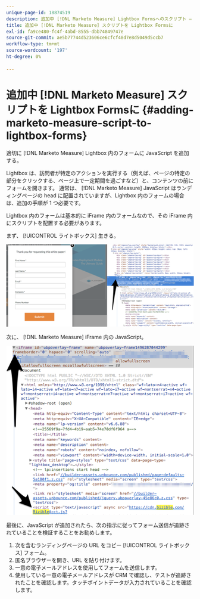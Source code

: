 ```yaml
---
unique-page-id: 18874519
description: 追加中 [!DNL Marketo Measure] Lightbox Formsへのスクリプト — [!DNL Marketo Measure]  — 製品ドキュメント
title: 追加中 [!DNL Marketo Measure] スクリプトを Lightbox Formsに
exl-id: fa9ce480-fc4f-4abd-8555-dbb74849747e
source-git-commit: ae5b77744d523606ce6cfcf48d7e8d5049d5ccb7
workflow-type: tm+mt
source-wordcount: '197'
ht-degree: 0%

---
```


# 追加中 [!DNL Marketo Measure] スクリプトを Lightbox Formsに {#adding-marketo-measure-script-to-lightbox-forms}

適切に [!DNL Marketo Measure] Lightbox 内のフォームに JavaScript を追加する。

Lightbox は、訪問者が特定のアクションを実行する（例えば、ページの特定の部分をクリックする、ページ上で一定期間を過ごすなど）と、コンテンツの前にフォームを開きます。 通常は、 [!DNL Marketo Measure] JavaScript はランディングページの head に配置されていますが、Lightbox 内のフォームの場合は、追加の手順が 1 つ必要です。

Lightbox 内のフォームは基本的に iFrame 内のフォームなので、その iFrame 内にスクリプトを配置する必要があります。

まず、 [!UICONTROL ライトボックス] 生きる。

![](assets/1.png)

次に、 [!DNL Marketo Measure] iFrame 内の JavaScript。

![](assets/2.png)

最後に、JavaScript が追加されたら、次の指示に従ってフォーム送信が追跡されていることを検証することをお勧めします。

1. 次を含むランディングページの URL をコピー [!UICONTROL ライトボックス] フォーム。
1. 匿名ブラウザーを開き、URL を貼り付けます。
1. 一意の電子メールアドレスを使用してフォームを送信します。
1. 使用している一意の電子メールアドレスが CRM で確認し、テストが追跡されたことを確認します。タッチポイントデータが入力されていることを確認します。
